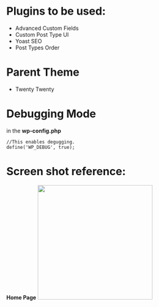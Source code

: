 
# Plugins to be used:
- Advanced Custom Fields
- Custom Post Type UI
- Yoast SEO
- Post Types Order

# Parent Theme
- Twenty Twenty

# Debugging Mode
in the **wp-config.php**
```
//This enables degugging.
define('WP_DEBUG', true);
```

# Screen shot reference: 
**Home Page**
<img src="https://user-images.githubusercontent.com/68293086/117090823-641ec500-ad27-11eb-9ce6-41e601325dd5.png" height="300">
